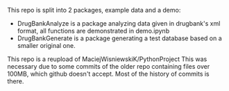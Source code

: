 This repo is split into 2 packages, example data and a demo:
- DrugBankAnalyze is a package analyzing data given in drugbank's xml format, all functions are demonstrated in demo.ipynb
- DrugBankGenerate is a package generating a test database based on a smaller original one.

This repo is a reupload of MaciejWisniewskiK/PythonProject
This was necessary due to some commits of the older repo containing files over 100MB, which github doesn't accept.
Most of the history of commits is there.